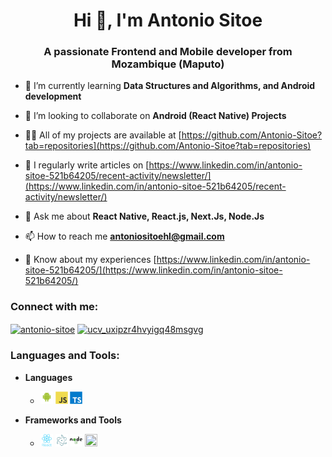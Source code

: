 <h1 align="center">Hi 👋, I'm Antonio Sitoe</h1>
<h3 align="center">A passionate Frontend and Mobile developer from Mozambique (Maputo)</h3>

- 🌱 I’m currently learning **Data Structures and Algorithms, and Android development**

- 👯 I’m looking to collaborate on **Android (React Native) Projects**

- 👨‍💻 All of my projects are available at [https://github.com/Antonio-Sitoe?tab=repositories](https://github.com/Antonio-Sitoe?tab=repositories)

- 📝 I regularly write articles on [https://www.linkedin.com/in/antonio-sitoe-521b64205/recent-activity/newsletter/](https://www.linkedin.com/in/antonio-sitoe-521b64205/recent-activity/newsletter/)

- 💬 Ask me about **React Native, React.js, Next.Js, Node.Js**

- 📫 How to reach me **antoniositoehl@gmail.com**

- 📄 Know about my experiences [https://www.linkedin.com/in/antonio-sitoe-521b64205/](https://www.linkedin.com/in/antonio-sitoe-521b64205/)

<h3 align="left">Connect with me:</h3>
<p align="left">
<a href="https://linkedin.com/in/antonio-sitoe" target="blank"><img align="center" src="https://raw.githubusercontent.com/rahuldkjain/github-profile-readme-generator/master/src/images/icons/Social/linked-in-alt.svg" alt="antonio-sitoe" height="30" width="40" /></a>
<a href="https://www.youtube.com/c/ucv_uxipzr4hvyigq48msgvg" target="blank"><img align="center" src="https://raw.githubusercontent.com/rahuldkjain/github-profile-readme-generator/master/src/images/icons/Social/youtube.svg" alt="ucv_uxipzr4hvyigq48msgvg" height="30" width="40" /></a>
</p>

### Languages and Tools:

- **Languages**
  - <span><img src="https://raw.githubusercontent.com/devicons/devicon/master/icons/android/android-original-wordmark.svg" width="20" height="20"/></span>
   <span><img src="https://raw.githubusercontent.com/devicons/devicon/master/icons/javascript/javascript-original.svg" width="20" height="20"/></span>
   <span><img src="https://raw.githubusercontent.com/devicons/devicon/master/icons/typescript/typescript-original.svg" width="20" height="20"/></span>

- **Frameworks and Tools**
  - <span><img src="https://raw.githubusercontent.com/devicons/devicon/master/icons/react/react-original-wordmark.svg" width="20" height="20"/></span>
   <span><img src="https://raw.githubusercontent.com/devicons/devicon/master/icons/electron/electron-original.svg" width="20" height="20"/></span>
   <span><img src="https://raw.githubusercontent.com/devicons/devicon/master/icons/nodejs/nodejs-original-wordmark.svg" width="20" height="20"/></span>
   <span><img src="https://www.vectorlogo.zone/logos/tailwindcss/tailwindcss-icon.svg" width="20" height="20"/></span>



